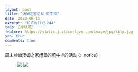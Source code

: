 ```yaml
---
layout: post
title: "汤姆之家活动-煎牛排"
date: 2022-06-15
excerpt: "妍妍的日记-244"
tags: [徐晓妍]
feature: https://static.justice-love.com/image/jpg/xktp.jpg
yan: true
comments: true
---
```

周末参加汤姆之家组织的煎牛排的活动
{: .notice}
<figure>
    <img src="{{ site.staticUrl }}/yanyan/image/jianniupai1.jpg" />
    <img src="{{ site.staticUrl }}/yanyan/image/jianniupai2.jpg" />
</figure>
